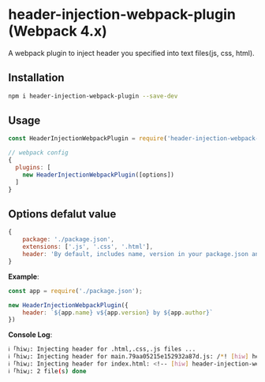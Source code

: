 # header-injection-webpack-plugin (Webpack 4.x)

A webpack plugin to inject header you specified into text files(js, css, html).

## Installation

```bash
npm i header-injection-webpack-plugin --save-dev
```

## Usage

```javascript
const HeaderInjectionWebpackPlugin = require('header-injection-webpack-plugin');

// webpack config
{
  plugins: [
    new HeaderInjectionWebpackPlugin([options])
  ]
}
```

## Options defalut value

```javascript
{
    package: './package.json',
    extensions: ['.js', '.css', '.html'],
    header: 'By default, includes name, version in your package.json and built time',  
}
```

**Example**:

```javascript
const app = require('./package.json');

new HeaderInjectionWebpackPlugin({
    header: `${app.name} v${app.version} by ${app.author}`
})
```

**Console Log**:

```bash
ℹ ｢hiw｣: Injecting header for .html,.css,.js files ...
ℹ ｢hiw｣: Injecting header for main.79aa05215e152932a87d.js: /*! [hiw] header-injection-webpack-plugin / 1.0.0 / 2018-12-02T09:18:53.917Z */
ℹ ｢hiw｣: Injecting header for index.html: <!-- [hiw] header-injection-webpack-plugin / 1.0.0 / 2018-12-02T09:18:53.917Z -->
ℹ ｢hiw｣: 2 file(s) done
```